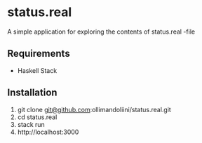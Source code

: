 # status.real

A simple application for exploring the contents of status.real -file

## Requirements

- Haskell Stack

## Installation

1. git clone git@github.com:ollimandoliini/status.real.git
2. cd status.real
3. stack run
4. http://localhost:3000
